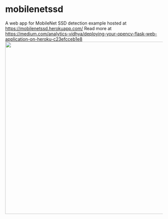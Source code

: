 # mobilenetssd
A web app for MobileNet SSD detection example hosted at https://mobilenetssd.herokuapp.com/
Read more at https://medium.com/analytics-vidhya/deploying-your-opencv-flask-web-application-on-heroku-c23efcceb1e8
<img src="https://github.com/jideilori/jideilori.github.io/blob/master/img/mobilenetsddweb.png" width="780" height="550">

